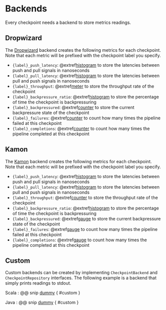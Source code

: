 # Backends
Every checkpoint needs a backend to store metrics readings.

## Dropwizard
The [Dropwizard](http://metrics.dropwizard.io) backend creates the following metrics for each checkpoint. Note that each metric will be prefixed
with the checkpoint label you specify.

* `{label}_push_latency`: @extref[histogram](dw-docs:/#histograms) to store the latencies between push and pull signals in nanoseconds
* `{label}_pull_latency`: @extref[histogram](dw-docs:/#histograms) to store the latencies between pull and push signals in nanoseconds
* `{label}_throughput`: @extref[meter](dw-docs://#meters) to store the throughput rate of the checkpoint
* `{label}_backpressure_ratio`: @extref[histogram](dw-docs:/#histograms) to store the percentage of time the checkpoint is backpressuring
* `{label}_backpressured`: @extref[counter](dw-docs://#counters) to store the current backpressure state of the checkpoint
* `{label}_failures`: @extref[counter](dw-docs://#counters) to count how many times the pipeline failed at this checkpoint
* `{label}_completions`: @extref[counter](dw-docs://#counters) to count how many times the pipeline completed at this checkpoint

## Kamon
The [Kamon](https://kamon.io) backend creates the following metrics for each checkpoint. Note that each metric will be prefixed
with the checkpoint label you specify.

* `{label}_push_latency`: @extref[histogram](kamon-docs:/core/basics/metrics/) to store the latencies between push and pull signals in nanoseconds
* `{label}_pull_latency`: @extref[histogram](kamon-docs:/core/basics/metrics/) to store the latencies between pull and push signals in nanoseconds
* `{label}_throughput`: @extref[counter](kamon-docs:/core/basics/metrics/) to store the throughput rate of the checkpoint
* `{label}_backpressure_ratio`: @extref[histogram](kamon-docs:/core/basics/metrics/) to store the percentage of time the checkpoint is backpressuring
* `{label}_backpressured`: @extref[gauge](kamon-docs:/core/basics/metrics/) to store the current backpressure state of the checkpoint
* `{label}_failures`: @extref[gauge](kamon-docs:/core/basics/metrics/) to count how many times the pipeline failed at this checkpoint
* `{label}_completions`: @extref[gauge](kamon-docs:/core/basics/metrics/) to count how many times the pipeline completed at this checkpoint

## Custom

Custom backends can be created by implementing `CheckpointBackend` and `CheckpointRepository` interfaces. The following
example is a backend that simply prints readings to stdout.

Scala
: @@ snip [dummy](../../test/scala/com/example/scaladsl/CustomBackendExample.scala) { #custom }

Java
: @@ snip [dummy](../../test/java/com/example/javadsl/CustomBackendExample.java) { #custom }
